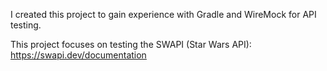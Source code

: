 I created this project to gain experience with Gradle and WireMock for API testing.

This project focuses on testing the SWAPI (Star Wars API): https://swapi.dev/documentation <br>